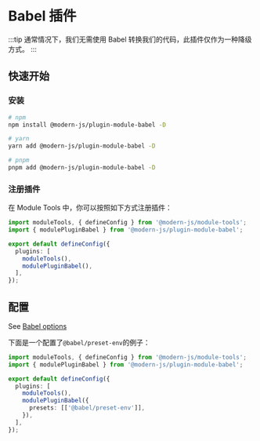# Babel 插件

:::tip
通常情况下，我们无需使用 Babel 转换我们的代码，此插件仅作为一种降级方式。
:::

## 快速开始

### 安装

```bash
# npm
npm install @modern-js/plugin-module-babel -D

# yarn
yarn add @modern-js/plugin-module-babel -D

# pnpm
pnpm add @modern-js/plugin-module-babel -D
```

### 注册插件

在 Module Tools 中，你可以按照如下方式注册插件：

```ts
import moduleTools, { defineConfig } from '@modern-js/module-tools';
import { modulePluginBabel } from '@modern-js/plugin-module-babel';

export default defineConfig({
  plugins: [
    moduleTools(),
    modulePluginBabel(),
  ],
});
```

## 配置

See [Babel options](https://babeljs.io/docs/options)

下面是一个配置了`@babel/preset-env`的例子：

```ts
import moduleTools, { defineConfig } from '@modern-js/module-tools';
import { modulePluginBabel } from '@modern-js/plugin-module-babel';

export default defineConfig({
  plugins: [
    moduleTools(),
    modulePluginBabel({
      presets: [['@babel/preset-env']],
    }),
  ],
});
```
